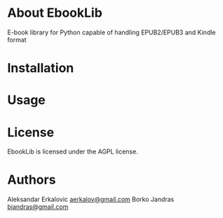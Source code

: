 About EbookLib
==============

E-book library for Python capable of handling EPUB2/EPUB3 and Kindle format

Installation
============



Usage
=====



License
=======

EbookLib is licensed under the AGPL license.

Authors
=======
Aleksandar Erkalovic <aerkalov@gmail.com>
Borko Jandras <bjandras@gmail.com>




